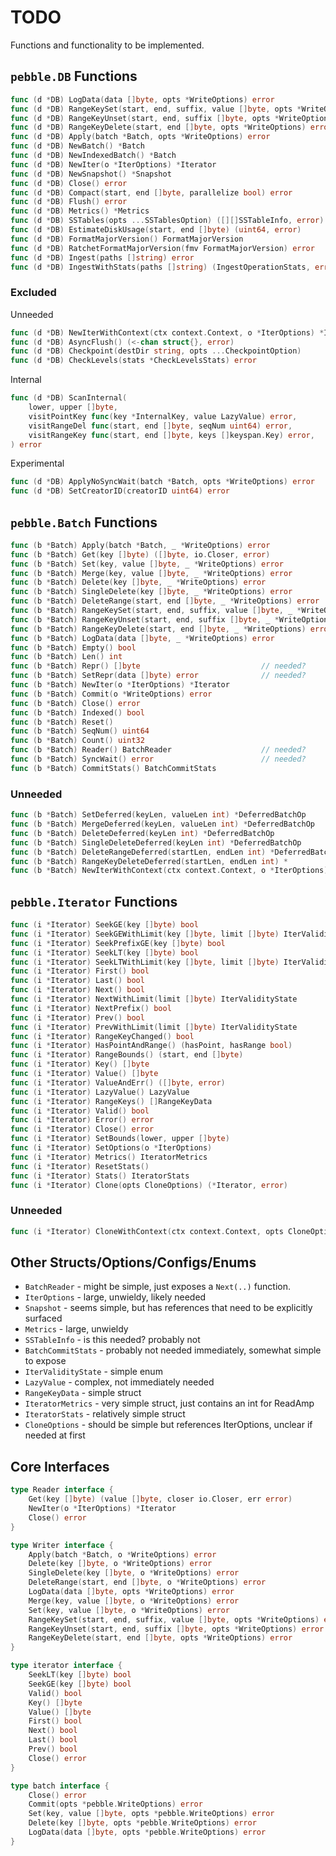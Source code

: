 # TODO

Functions and functionality to be implemented.

## `pebble.DB` Functions

```go
func (d *DB) LogData(data []byte, opts *WriteOptions) error
func (d *DB) RangeKeySet(start, end, suffix, value []byte, opts *WriteOptions) error
func (d *DB) RangeKeyUnset(start, end, suffix []byte, opts *WriteOptions) error
func (d *DB) RangeKeyDelete(start, end []byte, opts *WriteOptions) error
func (d *DB) Apply(batch *Batch, opts *WriteOptions) error
func (d *DB) NewBatch() *Batch
func (d *DB) NewIndexedBatch() *Batch
func (d *DB) NewIter(o *IterOptions) *Iterator
func (d *DB) NewSnapshot() *Snapshot
func (d *DB) Close() error
func (d *DB) Compact(start, end []byte, parallelize bool) error
func (d *DB) Flush() error
func (d *DB) Metrics() *Metrics
func (d *DB) SSTables(opts ...SSTablesOption) ([][]SSTableInfo, error)
func (d *DB) EstimateDiskUsage(start, end []byte) (uint64, error)
func (d *DB) FormatMajorVersion() FormatMajorVersion
func (d *DB) RatchetFormatMajorVersion(fmv FormatMajorVersion) error
func (d *DB) Ingest(paths []string) error
func (d *DB) IngestWithStats(paths []string) (IngestOperationStats, error)
```

### Excluded
Unneeded
```go
func (d *DB) NewIterWithContext(ctx context.Context, o *IterOptions) *Iterator
func (d *DB) AsyncFlush() (<-chan struct{}, error)
func (d *DB) Checkpoint(destDir string, opts ...CheckpointOption)
func (d *DB) CheckLevels(stats *CheckLevelsStats) error
```

Internal
```go
func (d *DB) ScanInternal(
	lower, upper []byte,
	visitPointKey func(key *InternalKey, value LazyValue) error,
	visitRangeDel func(start, end []byte, seqNum uint64) error,
	visitRangeKey func(start, end []byte, keys []keyspan.Key) error,
) error
```

Experimental
```go
func (d *DB) ApplyNoSyncWait(batch *Batch, opts *WriteOptions) error
func (d *DB) SetCreatorID(creatorID uint64) error
```

## `pebble.Batch` Functions

```go
func (b *Batch) Apply(batch *Batch, _ *WriteOptions) error
func (b *Batch) Get(key []byte) ([]byte, io.Closer, error)
func (b *Batch) Set(key, value []byte, _ *WriteOptions) error
func (b *Batch) Merge(key, value []byte, _ *WriteOptions) error
func (b *Batch) Delete(key []byte, _ *WriteOptions) error
func (b *Batch) SingleDelete(key []byte, _ *WriteOptions) error
func (b *Batch) DeleteRange(start, end []byte, _ *WriteOptions) error
func (b *Batch) RangeKeySet(start, end, suffix, value []byte, _ *WriteOptions) error
func (b *Batch) RangeKeyUnset(start, end, suffix []byte, _ *WriteOptions) error
func (b *Batch) RangeKeyDelete(start, end []byte, _ *WriteOptions) error
func (b *Batch) LogData(data []byte, _ *WriteOptions) error
func (b *Batch) Empty() bool
func (b *Batch) Len() int
func (b *Batch) Repr() []byte                           // needed?
func (b *Batch) SetRepr(data []byte) error              // needed?
func (b *Batch) NewIter(o *IterOptions) *Iterator
func (b *Batch) Commit(o *WriteOptions) error
func (b *Batch) Close() error
func (b *Batch) Indexed() bool
func (b *Batch) Reset()
func (b *Batch) SeqNum() uint64
func (b *Batch) Count() uint32
func (b *Batch) Reader() BatchReader                    // needed?
func (b *Batch) SyncWait() error                        // needed?
func (b *Batch) CommitStats() BatchCommitStats
```

### Unneeded

```go
func (b *Batch) SetDeferred(keyLen, valueLen int) *DeferredBatchOp
func (b *Batch) MergeDeferred(keyLen, valueLen int) *DeferredBatchOp
func (b *Batch) DeleteDeferred(keyLen int) *DeferredBatchOp
func (b *Batch) SingleDeleteDeferred(keyLen int) *DeferredBatchOp
func (b *Batch) DeleteRangeDeferred(startLen, endLen int) *DeferredBatchOp
func (b *Batch) RangeKeyDeleteDeferred(startLen, endLen int) *
func (b *Batch) NewIterWithContext(ctx context.Context, o *IterOptions) *Iterator
```

## `pebble.Iterator` Functions

```go
func (i *Iterator) SeekGE(key []byte) bool
func (i *Iterator) SeekGEWithLimit(key []byte, limit []byte) IterValidityState
func (i *Iterator) SeekPrefixGE(key []byte) bool
func (i *Iterator) SeekLT(key []byte) bool
func (i *Iterator) SeekLTWithLimit(key []byte, limit []byte) IterValidityState
func (i *Iterator) First() bool
func (i *Iterator) Last() bool
func (i *Iterator) Next() bool
func (i *Iterator) NextWithLimit(limit []byte) IterValidityState
func (i *Iterator) NextPrefix() bool
func (i *Iterator) Prev() bool
func (i *Iterator) PrevWithLimit(limit []byte) IterValidityState
func (i *Iterator) RangeKeyChanged() bool
func (i *Iterator) HasPointAndRange() (hasPoint, hasRange bool)
func (i *Iterator) RangeBounds() (start, end []byte)
func (i *Iterator) Key() []byte
func (i *Iterator) Value() []byte
func (i *Iterator) ValueAndErr() ([]byte, error)
func (i *Iterator) LazyValue() LazyValue
func (i *Iterator) RangeKeys() []RangeKeyData
func (i *Iterator) Valid() bool
func (i *Iterator) Error() error
func (i *Iterator) Close() error
func (i *Iterator) SetBounds(lower, upper []byte)
func (i *Iterator) SetOptions(o *IterOptions)
func (i *Iterator) Metrics() IteratorMetrics
func (i *Iterator) ResetStats()
func (i *Iterator) Stats() IteratorStats
func (i *Iterator) Clone(opts CloneOptions) (*Iterator, error)
```

### Unneeded
```go
func (i *Iterator) CloneWithContext(ctx context.Context, opts CloneOptions) (*Iterator, error)
```

## Other Structs/Options/Configs/Enums
* `BatchReader` - might be simple, just exposes a `Next(..)` function.
* `IterOptions` - large, unwieldy, likely needed
* `Snapshot` - seems simple, but has references that need to be explicitly surfaced
* `Metrics` - large, unwieldy 
* `SSTableInfo` - is this needed?  probably not 
* `BatchCommitStats` - probably not needed immediately, somewhat simple to expose 
* `IterValidityState` - simple enum 
* `LazyValue` - complex, not immediately needed 
* `RangeKeyData` - simple struct 
* `IteratorMetrics` - very simple struct, just contains an int for ReadAmp 
* `IteratorStats` - relatively simple struct 
* `CloneOptions` - should be simple but references IterOptions, unclear if needed at first

## Core Interfaces

```go
type Reader interface {
	Get(key []byte) (value []byte, closer io.Closer, err error)
	NewIter(o *IterOptions) *Iterator
	Close() error
}

type Writer interface {
	Apply(batch *Batch, o *WriteOptions) error
	Delete(key []byte, o *WriteOptions) error
	SingleDelete(key []byte, o *WriteOptions) error
	DeleteRange(start, end []byte, o *WriteOptions) error
	LogData(data []byte, opts *WriteOptions) error
	Merge(key, value []byte, o *WriteOptions) error
	Set(key, value []byte, o *WriteOptions) error
	RangeKeySet(start, end, suffix, value []byte, opts *WriteOptions) error
	RangeKeyUnset(start, end, suffix []byte, opts *WriteOptions) error
	RangeKeyDelete(start, end []byte, opts *WriteOptions) error
}

type iterator interface {
	SeekLT(key []byte) bool
	SeekGE(key []byte) bool
	Valid() bool
	Key() []byte
	Value() []byte
	First() bool
	Next() bool
	Last() bool
	Prev() bool
	Close() error
}

type batch interface {
	Close() error
	Commit(opts *pebble.WriteOptions) error
	Set(key, value []byte, opts *pebble.WriteOptions) error
	Delete(key []byte, opts *pebble.WriteOptions) error
	LogData(data []byte, opts *pebble.WriteOptions) error
}

```